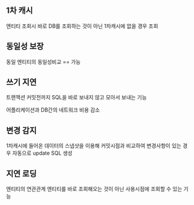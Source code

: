 ## 1차 캐시
엔티티 조회시 바로 DB를 조회하는 것이 아닌 1차캐시에 없을 경우 조회

## 동일성 보장
동일 엔티티의 동일성비교 == 가능

## 쓰기 지연
트랜잭션 커밋전까지 SQL을 바로 보내지 않고 모아서 보내는 기능

어플리케이션과 DB간의 네트워크 비용 감소

## 변경 감지
1차캐시에 들어온 데이터의 스냅샷을 이용해 커밋시점과 비교하여 변경사항이 있는 경우 자동으로 update SQL 생성

## 지연 로딩
엔티티의 연관관계 엔티티를 바로 조회해오는 것이 아닌 사용시점에 조회할 수 있는 기능